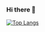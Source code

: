 ### Hi there 👋
[![Top Langs](https://github-readme-stats.vercel.app/api/top-langs/?username=menxli)](https://github.com/anuraghazra/github-readme-stats)

